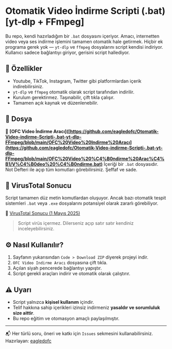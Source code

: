 # Otomatik Video İndirme Scripti (.bat) [yt-dlp + FFmpeg]

Bu repo, kendi hazırladığım bir `.bat` dosyasını içeriyor. Amacı, internetten video veya ses indirme işlemini tamamen otomatik hale getirmek. Hiçbir ek programa gerek yok — `yt-dlp` ve `ffmpeg` dosyalarını script kendisi indiriyor. Kullanıcı sadece bağlantıyı giriyor, gerisini script hallediyor.

## 🚀 Özellikler

- Youtube, TikTok, Instagram, Twitter gibi platformlardan içerik indirebilirsiniz.
- `yt-dlp` ve `ffmpeg` otomatik olarak script tarafından indirilir.
- Kurulum gerektirmez. Taşınabilir, çift tıkla çalışır.
- Tamamen açık kaynak ve düzenlenebilir.

## 📄 Dosya

🔸 **[OFC Video İndirme Aracı]([https://github.com/eagledofc/Otomatik-Video-indirme-Scripti-.bat-yt-dlp-FFmpeg/blob/main/OFC%20Video%20Indirme%20Aracı](https://github.com/eagledofc/Otomatik-Video-indirme-Scripti-.bat-yt-dlp-FFmpeg/blob/main/OFC%20Video%20%C4%B0ndirme%20Arac%C4%B1/V%C4%B0deo%20%C4%B0ndirme.bat)**
İçeriği bir `.bat` dosyasıdır. Not Defteri ile açıp tüm komutları görebilirsiniz. Şeffaf ve sade.

## 🧪 VirusTotal Sonucu

Script tamamen düz metin komutlardan oluşuyor. Ancak bazı otomatik tespit sistemleri `.bat` veya `.exe` dosyalarını potansiyel olarak zararlı görebiliyor.

🔗 [VirusTotal Sonucu (1 Mayıs 2025)](https://www.virustotal.com/gui/file/1f5c792607b10dbde253f91c75cbf4fa55cfe674d5684aa6f99569608927f51d)

> Script virüs içermez. Dilerseniz açıp satır satır kendiniz inceleyebilirsiniz.

## ⚙️ Nasıl Kullanılır?

1. Sayfanın yukarısından `Code > Download ZIP` diyerek projeyi indir.
2. `OFC Video Indirme Aracı` dosyasına çift tıkla.
3. Açılan siyah pencerede bağlantıyı yapıştır.
4. Script gerekli araçları indirir ve otomatik olarak çalıştırır.

## ⚠️ Uyarı

- Script yalnızca **kişisel kullanım** içindir.
- Telif hakkına sahip içerikleri izinsiz indirmeniz **yasaldır ve sorumluluk size aittir**.
- Bu repo eğitim ve otomasyon amaçlı paylaşılmıştır.

---

📬 Her türlü soru, öneri ve katkı için `Issues` sekmesini kullanabilirsiniz.  
Hazırlayan: [eagledofc](https://github.com/eagledofc)
